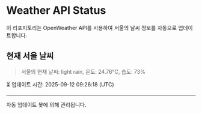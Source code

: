
# Weather API Status

이 리포지토리는 OpenWeather API를 사용하여 서울의 날씨 정보를 자동으로 업데이트합니다.

## 현재 서울 날씨
> 서울의 현재 날씨: light rain, 온도: 24.76°C, 습도: 73%

⏳ 업데이트 시간: 2025-09-12 09:26:18 (UTC)

---
자동 업데이트 봇에 의해 관리됩니다.
